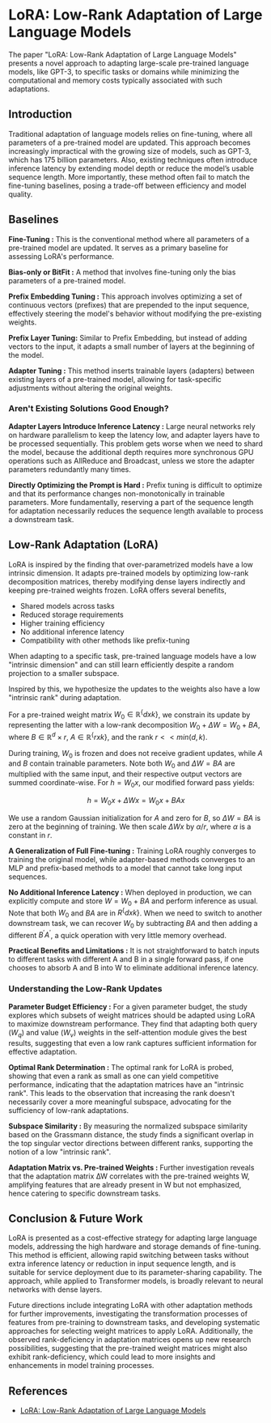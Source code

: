# LoRA: Low-Rank Adaptation of Large Language Models

The paper "LoRA: Low-Rank Adaptation of Large Language Models" presents a novel approach to adapting large-scale pre-trained language models, like GPT-3, to specific tasks or domains while minimizing the computational and memory costs typically associated with such adaptations.

## Introduction

Traditional adaptation of language models relies on fine-tuning, where all parameters of a pre-trained model are updated. This approach becomes increasingly impractical with the growing size of models, such as GPT-3, which has 175 billion parameters​. Also, existing techniques often introduce inference latency by extending model depth or reduce the model’s usable sequence length. More importantly, these method often fail to match the fine-tuning baselines, posing a trade-off between efficiency and model quality.

## Baselines

**Fine-Tuning :** This is the conventional method where all parameters of a pre-trained model are updated. It serves as a primary baseline for assessing LoRA's performance.

**Bias-only or BitFit :** A method that involves fine-tuning only the bias parameters of a pre-trained model.

**Prefix Embedding Tuning :** This approach involves optimizing a set of continuous vectors (prefixes) that are prepended to the input sequence, effectively steering the model's behavior without modifying the pre-existing weights.

**Prefix Layer Tuning:** Similar to Prefix Embedding, but instead of adding vectors to the input, it adapts a small number of layers at the beginning of the model.

**Adapter Tuning :** This method inserts trainable layers (adapters) between existing layers of a pre-trained model, allowing for task-specific adjustments without altering the original weights.

### Aren't Existing Solutions Good Enough?

**Adapter Layers Introduce Inference Latency :**  Large neural networks rely on hardware parallelism to keep the latency low, and adapter layers have to be processed sequentially. This problem gets worse when we need to shard the model, because the additional depth requires more synchronous GPU operations such as AllReduce and Broadcast, unless we store the adapter parameters redundantly many times.

**Directly Optimizing the Prompt is Hard :** Prefix tuning is difficult to optimize and that its performance changes non-monotonically in trainable parameters. More fundamentally, reserving a part of the sequence length for adaptation necessarily reduces the sequence length available to process a downstream task.

## Low-Rank Adaptation (LoRA)

LoRA is inspired by the finding that over-parametrized models have a low intrinsic dimension. It adapts pre-trained models by optimizing low-rank decomposition matrices, thereby modifying dense layers indirectly and keeping pre-trained weights frozen​​. LoRA offers several benefits, 
- Shared models across tasks
- Reduced storage requirements
- Higher training efficiency
- No additional inference latency
- Compatibility with other methods like prefix-tuning

When adapting to a specific task, pre-trained language models have a low "intrinsic dimension" and can still learn efficiently despite a random projection to a smaller subspace.

Inspired by this, we hypothesize the updates to the weights also have a low "intrinsic rank" during adaptation. 

For a pre-trained weight matrix $W_0 ∈ ℝ^\{dxk\}$, we constrain its update by representing the latter with a low-rank decomposition $W_0 + ΔW = W_0 + BA$, where $B ∈ ℝ^d×r$, $A ∈ ℝ^\{rxk\}$, and the rank $r << min(d, k)$. 

During training, $W_0$ is frozen and does not receive gradient updates, while $A$ and $B$ contain trainable parameters. Note both $W_0$ and $ΔW = BA$ are multiplied with the same input, and their respective output vectors are summed coordinate-wise. For $h = W_0x$, our modified forward pass yields:

$$h = W_0x + ΔWx = W_0x + BAx$$

We use a random Gaussian initialization for $A$ and zero for $B$, so $ΔW = BA$ is zero at the beginning of training. We then scale $ΔWx$ by $α/r$, where $α$ is a constant in $r$.

**A Generalization of Full Fine-tuning :** Training LoRA roughly converges to training the original model, while adapter-based methods converges to an MLP and prefix-based methods to a model that cannot take long input sequences.

**No Additional Inference Latency :** When deployed in production, we can explicitly compute and store $W = W_0 + BA$ and perform inference as usual. Note that both $W_0$ and $BA$ are in $R^\{dxk\}$. When we need to switch to another downstream task, we can recover $W_0$ by subtracting $BA$ and then adding a different $B^{'}A^{'}$, a quick operation with very little memory overhead.

**Practical Benefits and Limitations :** It is not straightforward to batch inputs to different tasks with different A and B in a single forward pass, if one chooses to absorb A and B into W to eliminate additional inference latency.

### Understanding the Low-Rank Updates

**Parameter Budget Efficiency :** For a given parameter budget, the study explores which subsets of weight matrices should be adapted using LoRA to maximize downstream performance. They find that adapting both query ($W_q$) and value ($W_v$) weights in the self-attention module gives the best results, suggesting that even a low rank captures sufficient information for effective adaptation.

**Optimal Rank Determination :** The optimal rank for LoRA is probed, showing that even a rank as small as one can yield competitive performance, indicating that the adaptation matrices have an "intrinsic rank". This leads to the observation that increasing the rank doesn't necessarily cover a more meaningful subspace, advocating for the sufficiency of low-rank adaptations.

**Subspace Similarity :** By measuring the normalized subspace similarity based on the Grassmann distance, the study finds a significant overlap in the top singular vector directions between different ranks, supporting the notion of a low "intrinsic rank".

**Adaptation Matrix vs. Pre-trained Weights :** Further investigation reveals that the adaptation matrix ∆W correlates with the pre-trained weights W, amplifying features that are already present in W but not emphasized, hence catering to specific downstream tasks.

## Conclusion & Future Work

LoRA is presented as a cost-effective strategy for adapting large language models, addressing the high hardware and storage demands of fine-tuning. This method is efficient, allowing rapid switching between tasks without extra inference latency or reduction in input sequence length, and is suitable for service deployment due to its parameter-sharing capability. The approach, while applied to Transformer models, is broadly relevant to neural networks with dense layers.

Future directions include integrating LoRA with other adaptation methods for further improvements, investigating the transformation processes of features from pre-training to downstream tasks, and developing systematic approaches for selecting weight matrices to apply LoRA. Additionally, the observed rank-deficiency in adaptation matrices opens up new research possibilities, suggesting that the pre-trained weight matrices might also exhibit rank-deficiency, which could lead to more insights and enhancements in model training processes.

## References

- [LoRA: Low-Rank Adaptation of Large Language Models](https://arxiv.org/pdf/2106.09685.pdf)
